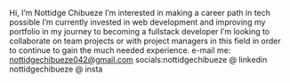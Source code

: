 Hi, I’m Nottidge Chibueze
I’m interested in making a career path in tech possible
I’m currently invested in web development and improving my portfolio in my journey to becoming a fullstack developer
I’m looking to collaborate on team projects or with project managers in this field in order to continue to gain the much needed experience.
e-mail me: nottidgechibueze042@gmail.com
socials:nottidgechibueze @ linkedin
        nottidgechibueze @ insta
